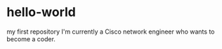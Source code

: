 # hello-world
my first repository
I'm currently a Cisco network engineer who wants to become a coder.
